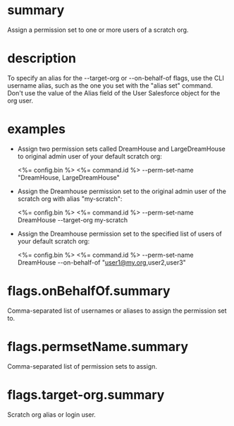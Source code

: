 # summary

Assign a permission set to one or more users of a scratch org.

# description

To specify an alias for the --target-org or --on-behalf-of flags, use the CLI username alias, such as the one you set with the "alias set" command. Don't use the value of the Alias field of the User Salesforce object for the org user.

# examples

- Assign two permission sets called DreamHouse and LargeDreamHouse to original admin user of your default scratch org:

  <%= config.bin %> <%= command.id %> --perm-set-name "DreamHouse, LargeDreamHouse"

- Assign the Dreamhouse permission set to the original admin user of the scratch org with alias "my-scratch":

  <%= config.bin %> <%= command.id %> --perm-set-name DreamHouse --target-org my-scratch

- Assign the Dreamhouse permission set to the specified list of users of your default scratch org:

  <%= config.bin %> <%= command.id %> --perm-set-name DreamHouse --on-behalf-of "user1@my.org,user2,user3"

# flags.onBehalfOf.summary

Comma-separated list of usernames or aliases to assign the permission set to.

# flags.permsetName.summary

Comma-separated list of permission sets to assign.

# flags.target-org.summary

Scratch org alias or login user.
